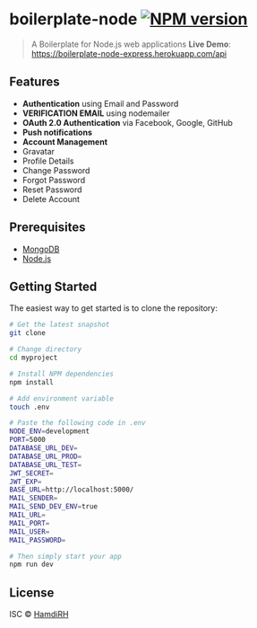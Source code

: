 # boilerplate-node [![NPM version](https://badge.fury.io/js/boilerplate-node.svg)](https://npmjs.org/package/boilerplate-node)

> A Boilerplate for Node.js web applications
> **Live Demo**: https://boilerplate-node-express.herokuapp.com/api

## Features

- **Authentication** using Email and Password
- **VERIFICATION EMAIL** using nodemailer
- **OAuth 2.0 Authentication** via Facebook, Google, GitHub
- **Push notifications**
- **Account Management**
- Gravatar
- Profile Details
- Change Password
- Forgot Password
- Reset Password
- Delete Account

## Prerequisites

- [MongoDB](https://www.mongodb.com/download-center/community)
- [Node.js](http://nodejs.org)

## Getting Started

The easiest way to get started is to clone the repository:

```bash
# Get the latest snapshot
git clone

# Change directory
cd myproject

# Install NPM dependencies
npm install

# Add environment variable
touch .env

# Paste the following code in .env
NODE_ENV=development
PORT=5000
DATABASE_URL_DEV=
DATABASE_URL_PROD=
DATABASE_URL_TEST=
JWT_SECRET=
JWT_EXP=
BASE_URL=http://localhost:5000/
MAIL_SENDER=
MAIL_SEND_DEV_ENV=true
MAIL_URL=
MAIL_PORT=
MAIL_USER=
MAIL_PASSWORD=

# Then simply start your app
npm run dev
```

## License

ISC © [HamdiRH]()

